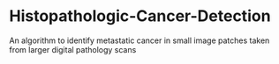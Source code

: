 # Histopathologic-Cancer-Detection
An algorithm to identify metastatic cancer in small image patches taken from larger digital pathology scans 
